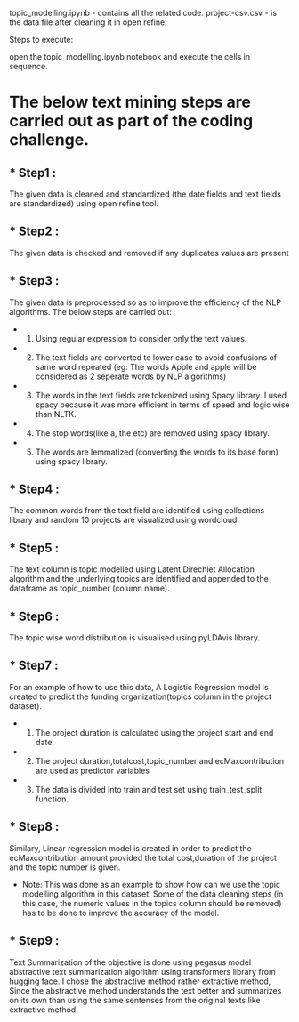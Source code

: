 topic_modelling.ipynb - contains all the related code.
project-csv.csv - is the data file after cleaning it in open refine.

Steps to execute:

open the topic_modelling.ipynb notebook and execute the cells in sequence.


# The below text mining steps are carried out as part of the coding challenge.

## * Step1 : 
The given data is cleaned and standardized (the date fields and text fields are standardized) using open refine tool.
  
## * Step2 :
The given data is checked and removed if any duplicates values are present
  
## * Step3 : 
The given data is preprocessed so as to improve the efficiency of the NLP algorithms.
The below steps are carried out:
 * 1) Using regular expression to consider only the text values.
 * 2) The text fields are converted to lower case to avoid confusions of same word repeated (eg: The words Apple and apple will be considered as 2 seperate words by NLP algorithms)
 * 3) The words in the text fields are tokenized using Spacy library. I used spacy because it was more efficient in terms of speed and logic wise than NLTK.
 * 4) The stop words(like a, the etc) are removed using spacy library.
 * 5) The words are lemmatized (converting the words to its base form) using spacy library. 
 		
## * Step4 : 
The common words from the text field are identified using collections library and random 10 projects are visualized using wordcloud.
  
## * Step5 : 
The text column is topic modelled using Latent Direchlet Allocation algorithm and the underlying topics are identified and appended to the dataframe as topic_number (column name).
  
## * Step6 : 
The topic wise word distribution is visualised using pyLDAvis library. 
  
## * Step7 : 
For an example of how to use this data, A Logistic Regression model is created to predict the funding organization(topics column in the project dataset).
* 1) The project duration is calculated using the project start and end date.
* 2) The project duration,totalcost,topic_number and ecMaxcontribution are used as predictor variables
* 3) The data is divided into train and test set using train_test_split function.
  
## * Step8 : 
Similary, Linear regression model is created in order to predict the ecMaxcontribution amount provided the total cost,duration of the project and the topic number is given.
* Note: This was done as an example to show how can we use the topic modelling algorithm in this dataset. Some of the data cleaning steps (in this case, the numeric values in the topics column should be removed) has to be done to improve the accuracy of the model.
  
## * Step9 : 
Text Summarization of the objective is done using pegasus model abstractive text summarization algorithm using transformers library from hugging face.
I chose the abstractive method rather extractive method, Since the abstractive method understands the text better and summarizes on its own than using the same sentenses from the original texts like extractive method.

